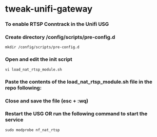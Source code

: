 # tweak-unifi-gateway


### To enable RTSP Conntrack in the Unifi USG ###

### Create directory /config/scripts/pre-config.d ###
```mkdir /config/scripts/pre-config.d```

### Open and edit the init script ###
```vi load_nat_rtsp_module.sh```

### Paste the contents of the load_nat_rtsp_module.sh file in the repo following: ###

### Close and save the file (esc + :wq) ##
### Restart the USG OR run the following command to start the service ###
```sudo modprobe nf_nat_rtsp```
